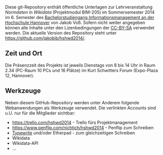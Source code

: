 Diese git-Repository enthält öffentliche Unterlagen zur Lehrveranstaltung
*Normdaten in Wikidata* (Projektmodul BIM-205) im Sommersemester 2014 im 6.
Semester des [Bachelorstudiengang Informationsmanagement an der Hochschule
Hannover](http://f3.hs-hannover.de/studium/bachelor/informationsmanagement/)
von Jakob Voß. Sofern nicht weiter angegeben können alle Inhalte unter den
Lizenbedingungen der [CC-BY-SA](http://creativecommons.org/licenses/by-sa/3.0/)
verwendet werden.  Die aktuelle Version des Repository steht unter
<https://github.com/jakobib/hshwd2014/>.

## Zeit und Ort

Die Präsenzzeit des Projekts ist jeweils Dienstags von 8 bis 14 Uhr in Raum
2.34 (PC-Raum 10 PCs und 16 Plätze) im Kurt Schwitters Forum (Expo-Plaza 12,
Hannover).

## Werkzeuge 

Neben diesem GitHub-Repository werden unter Anderem folgende Webanwendungen als
Werkzeuge verwendet. Die verlinkten Accounts sind u.U. nur für die Mitglieder
sichtbar:

* <https://trello.com/hshwd2014> - Trello fürs Projektmanagement
* <https://www.penflip.com/nichtich/hshwd2014> - Penflip zum Schreiben
* [Typewrite](https://typewrite.io/) und/oder Etherpad - zum gleichzeitigen Schreiben
* Wikidata
* Wikidata-API
* ...
